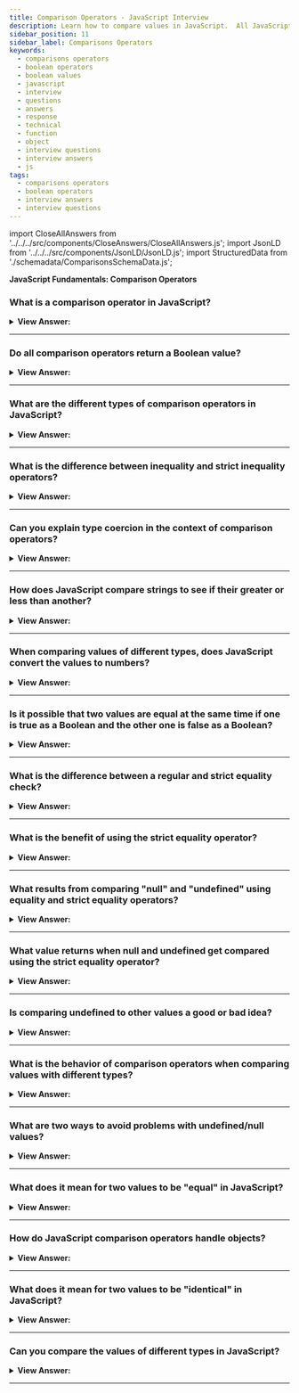 ```yaml
---
title: Comparison Operators - JavaScript Interview
description: Learn how to compare values in JavaScript.  All JavaScript comparisons return a true or false Boolean value. | Frontend Developer Interview Questions & Answers
sidebar_position: 11
sidebar_label: Comparisons Operators
keywords:
  - comparisons operators
  - boolean operators
  - boolean values
  - javascript
  - interview
  - questions
  - answers
  - response
  - technical
  - function
  - object
  - interview questions
  - interview answers
  - js
tags:
  - comparisons operators
  - boolean operators
  - interview answers
  - interview questions
---
```


import CloseAllAnswers from '../../../src/components/CloseAnswers/CloseAllAnswers.js';
import JsonLD from '../../../src/components/JsonLD/JsonLD.js';
import StructuredData from './schemadata/ComparisonsSchemaData.js';

<JsonLD data={StructuredData} />

<head>
  <title>Comparisons Operators | JavaScript Frontend Phone Interview</title>
</head>

**JavaScript Fundamentals: Comparison Operators**

<CloseAllAnswers />

### What is a comparison operator in JavaScript?

<details>
  <summary><strong>View Answer:</strong></summary>
  <div>
  <div><strong>Interview Response:</strong> A comparison operator in JavaScript is used to compare two values and returns a boolean result (true or false) based on the comparison.
  </div><br />
  <div><strong className="codeExample">Code Example:</strong> Example showcasing the usage of comparison operators in JavaScript.<br /><br />

  <div></div>

```javascript
let num1 = 5;
let num2 = 10;

console.log(num1 > num2);   // Output: false (Greater than)
console.log(num1 < num2);   // Output: true (Less than)
console.log(num1 >= num2);  // Output: false (Greater than or equal to)
console.log(num1 <= num2);  // Output: true (Less than or equal to)
console.log(num1 == num2);  // Output: false (Equality)
console.log(num1 === num2); // Output: false (Strict equality)
console.log(num1 != num2);  // Output: true (Inequality)
console.log(num1 !== num2); // Output: true (Strict inequality)
```

In this example, the comparison operators are used to compare the values of `num1` and `num2`. The result of each comparison is a boolean value (`true` or `false`) based on the outcome of the comparison.

  </div>
  </div>
</details>

---

### Do all comparison operators return a Boolean value?

<details>
  <summary><strong>View Answer:</strong></summary>
  <div>
  <div><strong>Interview Response:</strong> All comparison operators in JavaScript return a Boolean value of either true or false.</div><br />
  <div><strong>Technical Response:</strong> Yes, every comparison yields a true or false Boolean value.<br /> <br />
- true – means “yes”, “correct” or “the truth”.<br />
- false – means “no”, “wrong” or “not the truth”.
  </div><br />
  <div><strong className="codeExample">Code Example:</strong><br /><br />

  <div></div>

```js
console.log(2 > 1); // true (correct)
console.log(2 == 1); // false (wrong)
console.log(2 != 1); // true (correct)
```

  </div>
  </div>
</details>

---

### What are the different types of comparison operators in JavaScript?

<details>
  <summary><strong>View Answer:</strong></summary>
  <div>
  <div><strong>Interview Response:</strong> JavaScript comparison operators include equality (==, ===), inequality (!=, !==), and relational (&#62;, &#60;, &#62;=, &#60;=) operators. They compare values for equality, inequality, or relative size, respectively.</div>
  </div>
</details>

---

### What is the difference between inequality and strict inequality operators?

<details>
  <summary><strong>View Answer:</strong></summary>
  <div>
  <div><strong>Interview Response:</strong> Inequality (!=) checks value inequality with type coercion, while strict inequality (!==) compares both value and type without coercion for accurate results.</div><br />
  <div><strong className="codeExample">Code Example:</strong><br /><br />

  <div></div>

```js
console.log(5 != "5");    // Output: false (Inequality with type coercion)
console.log(5 !== "5");   // Output: true (Strict inequality without type coercion)

console.log(true != 1);   // Output: false (Inequality with type coercion)
console.log(true !== 1);  // Output: true (Strict inequality without type coercion)
```

  </div>
  </div>
</details>

---

### Can you explain type coercion in the context of comparison operators?

<details>
  <summary><strong>View Answer:</strong></summary>
  <div>
  <div><strong>Interview Response:</strong> Type coercion converts values to a common data type during comparisons. It occurs with loose comparison operators (==, !=) but not strict operators (===, !==).</div><br/>
  </div>
</details>

---

### How does JavaScript compare strings to see if their greater or less than another?

<details>
  <summary><strong>View Answer:</strong></summary>
  <div>
  <div><strong>Interview Response:</strong> In JavaScript, strings are compared lexicographically, which means that the characters in the strings are compared one by one in order until a difference is found. The comparison is based on the Unicode values of the characters.</div><br />
  <div><strong className="codeExample">Code Example:</strong><br /><br />

  <div></div>

```js
console.log('Z' > 'A'); // true
console.log('Glow' > 'Glee'); // true
console.log('Bee' > 'Be'); // true

// Unicode Values
let myLetter = 'Hello';

console.log(myLetter.charCodeAt(0)); // returns Unicode value 72
console.log(myLetter.charCodeAt(1)); // returns Unicode value 101
```

  </div>
  </div>
</details>

---

### When comparing values of different types, does JavaScript convert the values to numbers?

<details>
  <summary><strong>View Answer:</strong></summary>
  <div>
  <div><strong>Interview Response:</strong> Yes, when comparing values of different types, it converts the values to numbers. For Boolean values, true becomes 1 and false becomes 0.</div><br />
  <div><strong className="codeExample">Code Example:</strong><br /><br />

  <div></div>

```js
console.log('2' > 1); // true, string '2' becomes a number 2
console.log('01' == 1); // true, the string '01' becomes a number 1
```

  </div><br />
  <div><strong className="codeExample">Code Example:</strong> For Boolean values, true becomes 1 and false becomes 0:<br /><br />

  <div></div>

```js
console.log(true == 1); // true
console.log(false == 0); // true
```

  </div>
  </div>
</details>

---

### Is it possible that two values are equal at the same time if one is true as a Boolean and the other one is false as a Boolean?

<details>
  <summary><strong>View Answer:</strong></summary>
  <div>
  <div><strong>Interview Response:</strong> When there is an explicit conversion to a Boolean on values. A string and a number, such as a number 0 and string “0”. The return value for the string returns true, and it returns false for the number. When we attempt to compare the two using the equality operator, the return value returns true, but it returns false with the strict equality operator.</div><br />
  <div><strong className="codeExample">Code Example:</strong><br /><br />

  <div></div>

```js
let a = 0;
console.log(Boolean(a)); // false

let b = '0';
console.log(Boolean(b)); // true

console.log(a == b); // true!, equality operator

console.log(a === b); // false!, strict equality operator
```

  </div>
  </div>
</details>

---

### What is the difference between a regular and strict equality check?

<details>
  <summary><strong>View Answer:</strong></summary>
  <div>
  <div><strong>Interview Response:</strong> Equality (==) checks value equality with type coercion, while strict equality (===) checks both value and type without coercion, ensuring precise comparisons.</div><br />
  <div><strong>Technical Response:</strong> The regular equality check loosely compares values with type conversion. In contrast, the strict-equality check compares the value and the data type without converting the types.
  </div><br />
  <div><strong className="codeExample">Code Example:</strong><br /><br />

  <div></div>

```js
console.log(0 === false); // false, because the types are different
```

  </div>
  </div>
</details>

---

### What is the benefit of using the strict equality operator?

<details>
  <summary><strong>View Answer:</strong></summary>
  <div>
  <div><strong>Interview Response:</strong> Yes, using the strict equality operator in JavaScript helps to avoid unexpected type coercion issues and ensures precise comparisons.</div><br/>
  <div><strong>Interview Response:</strong> The benefit of using the strict equality (`===`) operator is that it ensures both the value and type are compared, providing more precise and predictable results, avoiding potential type coercion issues, and promoting code correctness.</div><br />
  <div><strong className="codeExample">Code Example:</strong><br /><br />

  <div></div>

```js
console.log(5 === 5);      // Output: true (Strict equality with matching value and type)
console.log(5 === "5");    // Output: false (Strict equality with different types)
console.log(true === 1);   // Output: false (Strict equality with different types)
console.log(null === undefined);  // Output: false (Strict equality with different types)
```

Using strict equality helps ensure that comparisons are performed accurately based on both value and type, reducing potential bugs and unexpected behavior.

  </div>
  </div>
</details>

---

### What results from comparing "null" and "undefined" using equality and strict equality operators?

<details>
  <summary><strong>View Answer:</strong></summary>
  <div>
  <div><strong>Interview Response:</strong> Using the equality operator (==), null and undefined are considered equal. However, with the strict equality operator (===), they are not equal, as they are different types.
  </div>
  </div>
</details>

---

### What value returns when null and undefined get compared using the strict equality operator?

<details>
  <summary><strong>View Answer:</strong></summary>
  <div>
  <div><strong>Interview Response:</strong> In JavaScript, when null and undefined are compared using the strict equality operator, they return false because they are not the same type.</div><br />
  <div><strong>Technical Response:</strong> False because each of them is a different type, but the non-strict operator returns true. For math and other comparisons such as greater and less than null/undefined are converted to numbers.
  </div><br />
  <div><strong className="codeExample">Code Example:</strong><br /><br />

  <div></div>

```js
// Strict Equality Check
console.log(null === undefined); // false

// Regular Equality Check
console.log(null == undefined); // true
```

  </div>
  </div>
</details>

---

### Is comparing undefined to other values a good or bad idea?

<details>
  <summary><strong>View Answer:</strong></summary>
  <div>
  <div><strong>Interview Response:</strong> Comparing undefined to other values in JavaScript can be a bad idea as it can lead to unexpected results and errors.</div><br />
  <div><strong className="codeExample">Code Example:</strong><br /><br />

  <div></div>

```js
console.log(undefined > 0); // false (1)
console.log(undefined < 0); // false (2)
console.log(undefined == 0); // false (3)
```

  </div>
  </div>
</details>

---

### What is the behavior of comparison operators when comparing values with different types?

<details>
  <summary><strong>View Answer:</strong></summary>
  <div>
  <div><strong>Interview Response:</strong> Loose comparison operators (==, !=) perform type coercion before comparing values, while strict operators (===, !==) compare values and types directly, avoiding coercion.
  </div>
  </div>
</details>

---

### What are two ways to avoid problems with undefined/null values?

<details>
  <summary><strong>View Answer:</strong></summary>
  <div>
  <div><strong>Interview Response:</strong> We should avoid using undefined or null in anything less than strict comparisons and never use comparisons with an undefined or null value.</div><br />
  <div><strong>Technical Response:</strong> There are two approaches to dealing with undefined and null values.<br /><br />
    <ol>
      <li>Except for strict equality ===, treat any comparison with undefined/null with extreme caution.
      </li>
      <li>If you're not sure what you're doing, don't use comparisons >= and >= with a variable that might be null/undefined. Check for these values separately if a variable may have them.
      </li>
      </ol>
  </div>
  </div>
</details>

---

### What does it mean for two values to be "equal" in JavaScript?

<details>
  <summary><strong>View Answer:</strong></summary>
  <div>
  <div><strong>Interview Response:</strong> Two values are "equal" in JavaScript if they have the same value after type coercion.</div><br/>
  </div>
</details>

---

### How do JavaScript comparison operators handle objects?

<details>
  <summary><strong>View Answer:</strong></summary>
  <div>
  <div><strong>Interview Response:</strong> JavaScript comparison operators compare object references, not the contents. They check if the compared objects refer to the same memory location, rather than comparing their properties or values.
  </div><br />
  <div><strong className="codeExample">Code Example:</strong><br /><br />

  <div></div>

```js
let obj1 = { name: "Alice" };
let obj2 = { name: "Alice" };
let obj3 = obj1;

console.log(obj1 === obj2);  // Output: false (Different object references)
console.log(obj1 === obj3);  // Output: true (Same object reference)
```

  </div>
  </div>
</details>

---

### What does it mean for two values to be "identical" in JavaScript?

<details>
  <summary><strong>View Answer:</strong></summary>
  <div>
  <div><strong>Interview Response:</strong> Two values are "identical" in JavaScript if they have the same value and the same type.</div><br/>
  </div>
</details>

---

### Can you compare the values of different types in JavaScript?

<details>
  <summary><strong>View Answer:</strong></summary>
  <div>
  <div><strong>Interview Response:</strong> Yes, but the result may be unexpected due to type coercion in JavaScript.
  </div><br />
  <div><strong className="codeExample">Code Example:</strong><br /><br />

  <div></div>

```js
console.log(5 == "5");     // Output: true (Equality with type coercion)
console.log(5 === "5");    // Output: false (Strict equality without type coercion)
console.log(true == 1);    // Output: true (Equality with type coercion)
console.log(true === 1);   // Output: false (Strict equality without type coercion)
console.log(null == undefined);   // Output: true (Equality with type coercion)
console.log(null === undefined);  // Output: false (Strict equality without type coercion)
```

  </div>
  </div>
</details>

---
